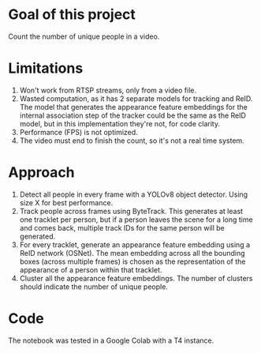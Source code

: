 # Goal of this project
Count the number of unique people in a video.

# Limitations
1. Won't work from RTSP streams, only from a video file.
2. Wasted computation, as it has 2 separate models for tracking and ReID. The model that generates the appearance feature embeddings for the internal association step of the tracker could be the same as the ReID model, but in this implementation they're not, for code clarity.
3. Performance (FPS) is not optimized.
4. The video must end to finish the count, so it's not a real time system.

# Approach
1. Detect all people in every frame with a YOLOv8 object detector. Using size X for best performance.
2. Track people across frames using ByteTrack. This generates at least one tracklet per person, but if a person leaves the scene for a long time and comes back, multiple track IDs for the same person will be generated.
3. For every tracklet, generate an appearance feature embedding using a ReID network (OSNet). The mean embedding across all the bounding boxes (across multiple frames) is chosen as the representation of the appearance of a person within that tracklet.
4. Cluster all the appearance feature embeddings. The number of clusters should indicate the number of unique people.

# Code
The notebook was tested in a Google Colab with a T4 instance.
